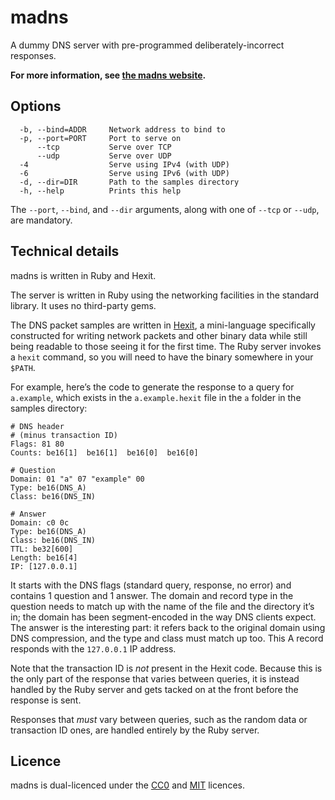 madns
=====

A dummy DNS server with pre-programmed deliberately-incorrect responses.

**For more information, see [the madns website](https://madns.binarystar.systems/).**


Options
-------

```
  -b, --bind=ADDR     Network address to bind to
  -p, --port=PORT     Port to serve on
      --tcp           Serve over TCP
      --udp           Serve over UDP
  -4                  Serve using IPv4 (with UDP)
  -6                  Serve using IPv6 (with UDP)
  -d, --dir=DIR       Path to the samples directory
  -h, --help          Prints this help
```

The `--port`, `--bind`, and `--dir` arguments, along with one of `--tcp` or `--udp`, are mandatory.


Technical details
-----------------

madns is written in Ruby and Hexit.

The server is written in Ruby using the networking facilities in the standard library. It uses no third-party gems.

The DNS packet samples are written in [Hexit](https://github.com/ogham/hexit), a mini-language specifically constructed for writing network packets and other binary data while still being readable to those seeing it for the first time. The Ruby server invokes a `hexit` command, so you will need to have the binary somewhere in your `$PATH`.

For example, here’s the code to generate the response to a query for `a.example`, which exists in the `a.example.hexit` file in the `a` folder in the samples directory:

```hexit
# DNS header
# (minus transaction ID)
Flags: 81 80
Counts: be16[1]  be16[1]  be16[0]  be16[0]

# Question
Domain: 01 "a" 07 "example" 00
Type: be16(DNS_A)
Class: be16(DNS_IN)

# Answer
Domain: c0 0c
Type: be16(DNS_A)
Class: be16(DNS_IN)
TTL: be32[600]
Length: be16[4]
IP: [127.0.0.1]
```

It starts with the DNS flags (standard query, response, no error) and contains 1 question and 1 answer. The domain and record type in the question needs to match up with the name of the file and the directory it’s in; the domain has been segment-encoded in the way DNS clients expect. The answer is the interesting part: it refers back to the original domain using DNS compression, and the type and class must match up too. This A record responds with the `127.0.0.1` IP address.

Note that the transaction ID is _not_ present in the Hexit code. Because this is the only part of the response that varies between queries, it is instead handled by the Ruby server and gets tacked on at the front before the response is sent.

Responses that _must_ vary between queries, such as the random data or transaction ID ones, are handled entirely by the Ruby server.


Licence
-------

madns is dual-licenced under the [CC0](https://creativecommons.org/share-your-work/public-domain/cc0/) and [MIT](https://opensource.org/licenses/MIT) licences.

